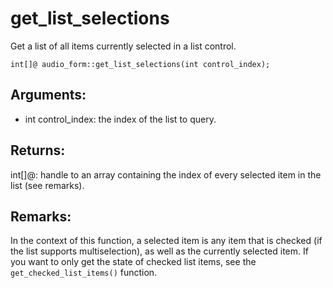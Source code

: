 # get_list_selections
Get a list of all items currently selected in a list control.

`int[]@ audio_form::get_list_selections(int control_index);`

## Arguments:
* int control_index: the index of the list to query.

## Returns:
int[]@: handle to an array containing the index of every selected item in the list (see remarks).

## Remarks:
In the context of this function, a selected item is any item that  is checked (if the list supports multiselection), as well as the currently selected item. If you want to only get the state of checked list items, see the `get_checked_list_items()` function.
